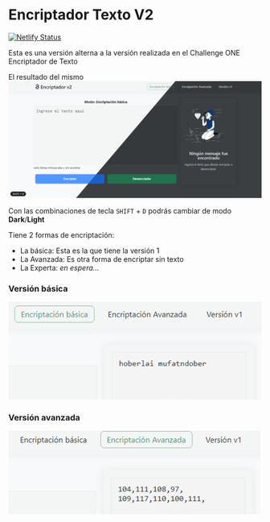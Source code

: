 # Encriptador Texto V2

[![Netlify Status](https://api.netlify.com/api/v1/badges/ae7b566c-9321-4b75-a074-d6df735ccc06/deploy-status)](https://app.netlify.com/sites/exquisite-moonbeam-680e7e/deploys)

Esta es una versión alterna a la versión realizada en el Challenge ONE Encriptador de Texto

El resultado del mismo
![preview](Preview.png)

Con las combinaciones de tecla `SHIFT` + `D` podrás cambiar de modo **Dark**/**Light**

Tiene 2 formas de encriptación:
 - La básica: Esta es la que tiene la versión 1
 - La Avanzada: Es otra forma de encriptar sin texto
 - La Experta: _en espera..._


### Versión básica
![Versión básica](encriptador_basico.png)

### Versión avanzada
![Versión avanzada](encriptador_avanzado.png)